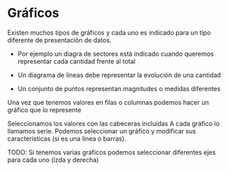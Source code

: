 # Gráficos

Existen muchos tipos de gráficos y cada uno es indicado para un tipo diferente de presentación de datos.

* Por ejemplo un diagra de sectores está indicado cuando queremos representar cada cantidad frente al total

* Un diagrama de líneas debe representar la evolución de una cantidad

* Un conjunto de puntos representan magnitudes o medidas diferentes

Una vez que tenemos valores en filas o columnas podemos hacer un gráfico que lo represente

Seleccionamos los valores con las cabeceras incluídas
A cada gráfico lo llamamos serie. Podemos seleccionar un gráfico y modificar sus características (si es una línea o barras).

TODO: Si tenemos varias gráficos podemos seleccionar diferentes ejes para cada uno (izda y derecha)